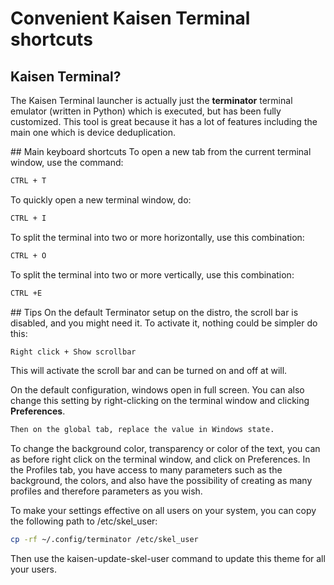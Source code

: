 # Convenient Kaisen Terminal shortcuts

## Kaisen Terminal?
The Kaisen Terminal launcher is actually just the **terminator** terminal emulator (written in Python) which is executed, but has been fully customized. This tool is great because it has a lot of features including the main one which is device deduplication.

## Main keyboard shortcuts
To open a new tab from the current terminal window, use the command:

```bash
CTRL + T
```
To quickly open a new terminal window, do:


```bash
CTRL + I
```
To split the terminal into two or more horizontally, use this combination:


```bash
CTRL + O
```
To split the terminal into two or more vertically, use this combination:

```bash
CTRL +E
```

## Tips
On the default Terminator setup on the distro, the scroll bar is disabled, and you might need it. To activate it, nothing could be simpler do this:

```bash
Right click + Show scrollbar
```

This will activate the scroll bar and can be turned on and off at will.

On the default configuration, windows open in full screen. You can also change this setting by right-clicking on the terminal window and clicking **Preferences**.  

```bash
Then on the global tab, replace the value in Windows state.
```

To change the background color, transparency or color of the text, you can as before right click on the terminal window, and click on Preferences. In the Profiles tab, you have access to many parameters such as the background, the colors, and also have the possibility of creating as many profiles and therefore parameters as you wish.  

To make your settings effective on all users on your system, you can copy the following path to /etc/skel_user:  

```bash
cp -rf ~/.config/terminator /etc/skel_user
```

Then use the kaisen-update-skel-user command to update this theme for all your users.

